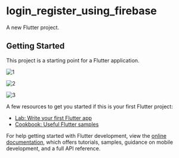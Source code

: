 # login_register_using_firebase

A new Flutter project.

## Getting Started

This project is a starting point for a Flutter application.


![1](https://user-images.githubusercontent.com/111697696/202901731-d67f9041-f0d1-4fca-90aa-bebf3659250d.PNG)


![2](https://user-images.githubusercontent.com/111697696/202901742-71b2050d-4191-4d75-bb47-bde92ba3b58b.PNG)


![3](https://user-images.githubusercontent.com/111697696/202901749-3205ffa7-85c1-418f-ae8e-1564723322d7.PNG)


A few resources to get you started if this is your first Flutter project:

- [Lab: Write your first Flutter app](https://docs.flutter.dev/get-started/codelab)
- [Cookbook: Useful Flutter samples](https://docs.flutter.dev/cookbook)

For help getting started with Flutter development, view the
[online documentation](https://docs.flutter.dev/), which offers tutorials,
samples, guidance on mobile development, and a full API reference.
